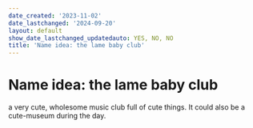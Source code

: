 ```yaml
---
date_created: '2023-11-02'
date_lastchanged: '2024-09-20'
layout: default
show_date_lastchanged_updatedauto: YES, NO, NO
title: 'Name idea: the lame baby club'
---
```

# Name idea: the lame baby club

a very cute, wholesome music club full of cute things. It could also be a cute-museum during the day. 